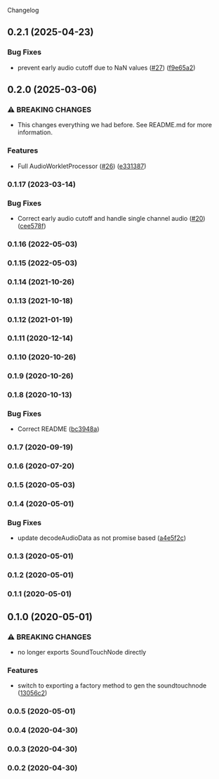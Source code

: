 Changelog
## 0.2.1 (2025-04-23)


### Bug Fixes

* prevent early audio cutoff due to NaN values ([#27](https://github.com/cutterbl/soundtouchjs-audio-worklet/issues/27)) ([f9e65a2](https://github.com/cutterbl/soundtouchjs-audio-worklet/commit/f9e65a27d68e74598db5abfa89e7d192013ad255))

## 0.2.0 (2025-03-06)


### ⚠ BREAKING CHANGES

* This changes everything we had before. See README.md for more information.

### Features

* Full AudioWorkletProcessor ([#26](https://github.com/cutterbl/soundtouchjs-audio-worklet/issues/26)) ([e331387](https://github.com/cutterbl/soundtouchjs-audio-worklet/commit/e331387c0d0572785a3f77cdd15f24eff3ea5325))

### 0.1.17 (2023-03-14)


### Bug Fixes

* Correct early audio cutoff and handle single channel audio ([#20](https://github.com/cutterbl/soundtouchjs-audio-worklet/issues/20)) ([cee578f](https://github.com/cutterbl/soundtouchjs-audio-worklet/commit/cee578f807c8a564813f7461e3518c18c26cd742))

### 0.1.16 (2022-05-03)

### 0.1.15 (2022-05-03)

### 0.1.14 (2021-10-26)

### 0.1.13 (2021-10-18)

### 0.1.12 (2021-01-19)

### 0.1.11 (2020-12-14)

### 0.1.10 (2020-10-26)

### 0.1.9 (2020-10-26)

### 0.1.8 (2020-10-13)


### Bug Fixes

* Correct README ([bc3948a](https://github.com/cutterbl/soundtouchjs-audio-worklet/commit/bc3948a39f024f8987dceb0dc558cf3c492621f2))

### 0.1.7 (2020-09-19)

### 0.1.6 (2020-07-20)

### 0.1.5 (2020-05-03)

### 0.1.4 (2020-05-01)


### Bug Fixes

* update decodeAudioData as not promise based ([a4e5f2c](https://github.com/cutterbl/soundtouchjs-audio-worklet/commit/a4e5f2c16fd476cef7786dbabb8128563d2f64c0))

### 0.1.3 (2020-05-01)

### 0.1.2 (2020-05-01)

### 0.1.1 (2020-05-01)

## 0.1.0 (2020-05-01)


### ⚠ BREAKING CHANGES

* no longer exports SoundTouchNode directly

### Features

* switch to exporting a factory method to gen the soundtouchnode ([13056c2](https://github.com/cutterbl/soundtouchjs-audio-worklet/commit/13056c25c4485c62807024d64c3dd7dcd4ba0411))

### 0.0.5 (2020-05-01)

### 0.0.4 (2020-04-30)

### 0.0.3 (2020-04-30)

### 0.0.2 (2020-04-30)
